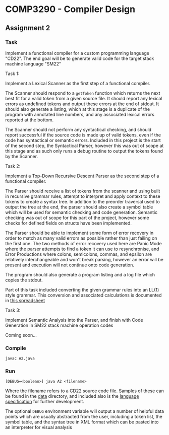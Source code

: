 # COMP3290 - Compiler Design
## Assignment 2
### Task

Implement a functional compiler for a custom programming language "CD22". The end goal will be to generate valid code for the target stack machine language "SM22"

Task 1:

Implement a Lexical Scanner as the first step of a functional compiler.

The Scanner should respond to a `getToken` function which returns the next best fit for a valid token from a given source file.
It should report any lexical errors as undefined tokens and output these errors at the end of stdout.
It should also generate a listing, which at this stage is a duplicate of the program with annotated line numbers, and any associated lexical errors reported at the bottom.

The Scanner should not perform any syntactical checking, and should report successful if the source code is made up of valid tokens, even if the code has syntactical or semantic errors. Included in this project is the start of the second step, the Syntactical Parser, however this was out of scope at this stage and as such only runs a debug routine to output the tokens found by the Scanner.

Task 2:

Implement a Top-Down Recursive Descent Parser as the second step of a functional compiler.

The Parser should receive a list of tokens from the scanner and using built in recursive grammar rules, attempt to interpret and apply context to these tokens to create a syntax tree. In addition to the preorder traversal used to output the tree at the end, the parser should also create a symbol table which will be used for semantic checking and code generation. Semantic checking was out of scope for this part of the project, however some checks for defined fields on structs have been implemented.

The Parser should be able to implement some form of error recovery in order to match as many valid errors as possible rather than just failing on the first one. The two methods of error recovery used here are Panic Mode where the parser attempts to find a token it can use to resynchronise, and Error Productions where colons, semicolons, commas, and epsilon are relatively interchangeable and won't break parsing, however an error will be present and execution will not continue onto code generation.

The program should also generate a program listing and a log file which copies the stdout.

Part of this task included converting the given grammar rules into an LL(1) style grammar. This conversion and associated calculations is documented in [this spreadsheet](source_language_spec/Grammar_Conversion.xlsx)

Task 3:

Implement Semantic Analysis into the Parser, and finish with Code Generation in SM22 stack machine operation codes

Coming soon...

### Compile
`javac A2.java`

### Run
`[DEBUG=<boolean>] java A2 <filename>`

Where the filename refers to a CD22 source code file. Samples of these can be found in the [data](./data) directory, and included also is the [language specification](./source_language_spec) for further development.

The optional `DEBUG` environment variable will output a number of helpful data points which are usually abstracted from the user, including a token list, the symbol table, and the syntax tree in XML format which can be pasted into an interpreter for visual analysis

